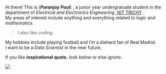 Hi there! 
This is (_**Paranjoy Paul**_) , a junior year undergratuate student in the department of _Electrical and Electronics Engineering_ ,[NIT TRICHY](https://www.nitt.edu) .  
My areas of interest include anything and everything related to _logic_ and _mathematics_. 
> I also like _coding_.

My hobbies include playing football and I’m a diehard fan of Real Madrid.   
I want to be a _Data Scientist_ in the near future.  

If you like **inspirational quote**, _look below_ or else _ignore_.  
  
![](http://i0.kym-cdn.com/entries/icons/original/000/013/724/tumblr_mrgqfnBWoI1sustufo1_500.jpg)
